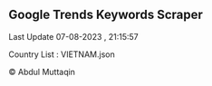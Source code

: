 

## Google Trends Keywords Scraper 
 
Last Update 07-08-2023 , 21:15:57

Country List :
VIETNAM.json



© Abdul Muttaqin 
